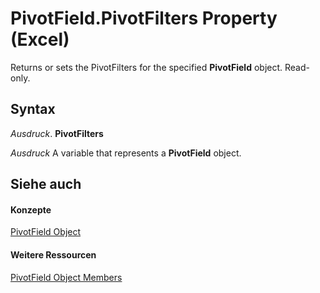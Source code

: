 
# PivotField.PivotFilters Property (Excel)

Returns or sets the PivotFilters for the specified  **PivotField** object. Read-only.


## Syntax

 _Ausdruck_. **PivotFilters**

 _Ausdruck_ A variable that represents a **PivotField** object.


## Siehe auch


#### Konzepte


[PivotField Object](52784960-e2da-b43a-1e37-2d4dae61c6d8.md)
#### Weitere Ressourcen


[PivotField Object Members](http://msdn.microsoft.com/library/4a6ea12a-072c-a386-c855-7bf5f6eadd46%28Office.15%29.aspx)